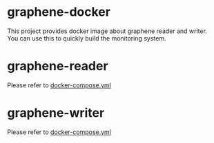 # graphene-docker

This project provides docker image about graphene reader and writer.   
You can use this to quickly build the monitoring system.

# graphene-reader

Please refer to [docker-compose.yml](/graphene-reader/1.0.0/docker-compose.yml)

# graphene-writer
Please refer to [docker-compose.yml](/graphene-writer/1.0.0/docker-compose.yml)

